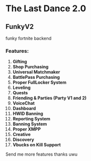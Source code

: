 # The Last Dance 2.0

## FunkyV2

funky fortnite backend

### Features:

1. **Gifting**
2. **Shop Purchasing**
3. **Universal Matchmaker**
4. **BattlePass Purchasing**
5. **Proper FullLocker System**
6. **Leveling**
7. **Quests**
8. **Friending & Parties (Party V1 and 2)**
9. **VoiceChat**
10. **Dashboard**
11. **HWID Banning**
12. **Reporting System**
13. **Banning System**
14. **Proper XMPP**
15. **Creative**
16. **Discovery**
17. **Vbucks on Kill Support**

Send me more features thanks uwu
